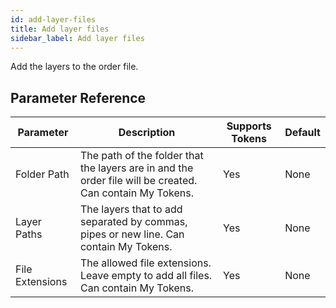 ```yaml
---
id: add-layer-files
title: Add layer files
sidebar_label: Add layer files
---
```



Add the layers to the order file.

## Parameter Reference
| Parameter | Description | Supports Tokens | Default |
| -- | -- | -- | -- |
| Folder Path | The path of the folder that the layers are in and the order file will be created. Can contain My Tokens. | Yes | None |
| Layer Paths | The layers that to add separated by commas, pipes or new line. Can contain My Tokens. | Yes | None |
| File Extensions | The allowed file extensions. Leave empty to add all files. Can contain My Tokens. | Yes | None |
